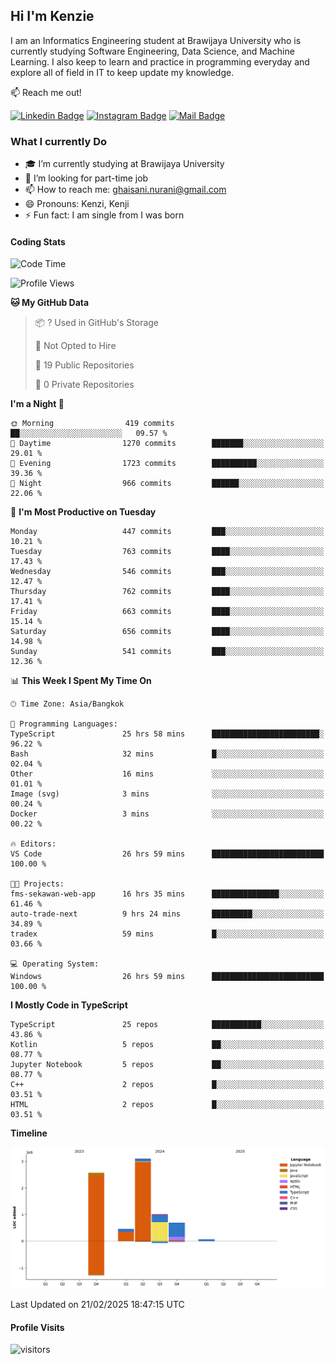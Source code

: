 ## Hi I'm Kenzie


I am an Informatics Engineering student at Brawijaya University who is currently studying Software Engineering, Data Science, and Machine Learning. I also keep to learn and practice in programming everyday and explore all of field in IT to keep update my knowledge.

:mailbox: Reach me out!

[![Linkedin Badge](https://img.shields.io/badge/-Kenzie_Taqiyassar-0e76a8?style=flat&labelColor=0e76a8&logo=linkedin&logoColor=white)](https://www.linkedin.com/in/kenzie-taqiyassar-37458b1aa/) 
[![Instagram Badge](https://img.shields.io/badge/-@__kenziehh_-e84393?style=flat&labelColor=e84393&logo=instagram&logoColor=white)](https://www.instagram.com/_kenziehh/) 
[![Mail Badge](https://img.shields.io/badge/-ghaisani.nurani-c0392b?style=flat&labelColor=c0392b&logo=gmail&logoColor=white)](mailto:ghaisani.nurani@gmail.com)

### What I currently Do

- 🎓 I’m currently studying at Brawijaya University
- 💼 I’m looking for part-time job
- 📫 How to reach me: ghaisani.nurani@gmail.com
- 😄 Pronouns: Kenzi, Kenji
- ⚡ Fun fact: I am single from I was born

#### Coding Stats
<!--START_SECTION:waka-->
![Code Time](http://img.shields.io/badge/Code%20Time-1%2C020%20hrs%2056%20mins-blue)

![Profile Views](http://img.shields.io/badge/Profile%20Views-0-blue)

**🐱 My GitHub Data** 

> 📦 ? Used in GitHub's Storage 
 > 
> 🚫 Not Opted to Hire
 > 
> 📜 19 Public Repositories 
 > 
> 🔑 0 Private Repositories 
 > 
**I'm a Night 🦉** 

```text
🌞 Morning                419 commits         ██░░░░░░░░░░░░░░░░░░░░░░░   09.57 % 
🌆 Daytime                1270 commits        ███████░░░░░░░░░░░░░░░░░░   29.01 % 
🌃 Evening                1723 commits        ██████████░░░░░░░░░░░░░░░   39.36 % 
🌙 Night                  966 commits         ██████░░░░░░░░░░░░░░░░░░░   22.06 % 
```
📅 **I'm Most Productive on Tuesday** 

```text
Monday                   447 commits         ███░░░░░░░░░░░░░░░░░░░░░░   10.21 % 
Tuesday                  763 commits         ████░░░░░░░░░░░░░░░░░░░░░   17.43 % 
Wednesday                546 commits         ███░░░░░░░░░░░░░░░░░░░░░░   12.47 % 
Thursday                 762 commits         ████░░░░░░░░░░░░░░░░░░░░░   17.41 % 
Friday                   663 commits         ████░░░░░░░░░░░░░░░░░░░░░   15.14 % 
Saturday                 656 commits         ████░░░░░░░░░░░░░░░░░░░░░   14.98 % 
Sunday                   541 commits         ███░░░░░░░░░░░░░░░░░░░░░░   12.36 % 
```


📊 **This Week I Spent My Time On** 

```text
🕑︎ Time Zone: Asia/Bangkok

💬 Programming Languages: 
TypeScript               25 hrs 58 mins      ████████████████████████░   96.22 % 
Bash                     32 mins             █░░░░░░░░░░░░░░░░░░░░░░░░   02.04 % 
Other                    16 mins             ░░░░░░░░░░░░░░░░░░░░░░░░░   01.01 % 
Image (svg)              3 mins              ░░░░░░░░░░░░░░░░░░░░░░░░░   00.24 % 
Docker                   3 mins              ░░░░░░░░░░░░░░░░░░░░░░░░░   00.22 % 

🔥 Editors: 
VS Code                  26 hrs 59 mins      █████████████████████████   100.00 % 

🐱‍💻 Projects: 
fms-sekawan-web-app      16 hrs 35 mins      ███████████████░░░░░░░░░░   61.46 % 
auto-trade-next          9 hrs 24 mins       █████████░░░░░░░░░░░░░░░░   34.89 % 
tradex                   59 mins             █░░░░░░░░░░░░░░░░░░░░░░░░   03.66 % 

💻 Operating System: 
Windows                  26 hrs 59 mins      █████████████████████████   100.00 % 
```

**I Mostly Code in TypeScript** 

```text
TypeScript               25 repos            ███████████░░░░░░░░░░░░░░   43.86 % 
Kotlin                   5 repos             ██░░░░░░░░░░░░░░░░░░░░░░░   08.77 % 
Jupyter Notebook         5 repos             ██░░░░░░░░░░░░░░░░░░░░░░░   08.77 % 
C++                      2 repos             █░░░░░░░░░░░░░░░░░░░░░░░░   03.51 % 
HTML                     2 repos             █░░░░░░░░░░░░░░░░░░░░░░░░   03.51 % 
```



**Timeline**

![Lines of Code chart](https://raw.githubusercontent.com/kenziehh/kenziehh/master/assets/bar_graph.png)


 Last Updated on 21/02/2025 18:47:15 UTC
<!--END_SECTION:waka-->


#### Profile Visits

![visitors](https://visitor-badge.glitch.me/badge?page_id=kenziehh.kenziehh)





